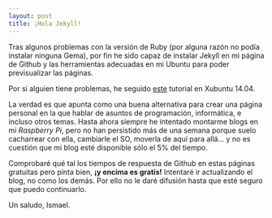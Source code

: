 ```yaml
---
layout: post
title: ¡Hola Jekyll!
---
```


Tras algunos problemas con la versión de Ruby (por alguna razón no podía instalar ninguna Gema), por fin he sido capaz de instalar Jekyll en mi página de Github y las herramientas adecuadas en mi Ubuntu para poder previsualizar las páginas. 

Por si alguien tiene problemas, he seguido [este](http://digitaldrummerj.me/blogging-on-github-part-10-installing-jekyll-on-linux/) tutorial en Xubuntu 14.04.

La verdad es que apunta como una buena alternativa para crear una página personal en la que hablar de asuntos de programación, informática, e incluso otros temas. Hasta ahora siempre he intentado montarme blogs en mi *Raspberry Pi*, pero no han persistido más de una semana porque suelo cacharrear con ella, cambiarle el SO, moverla de aquí para allá... y no es cuestión que mi blog esté disponible sólo el 5% del tiempo.

Comprobaré qué tal los tiempos de respuesta de Github en estas páginas gratuitas pero pinta bien, **¡y encima es gratis!** Intentaré ir actualizando el blog, no como los demás. Por ello no le daré difusión hasta que esté seguro que puedo continuarlo.

Un saludo,
Ismael.
